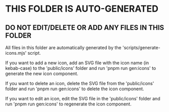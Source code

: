 # THIS FOLDER IS AUTO-GENERATED

## DO NOT EDIT/DELETE OR ADD ANY FILES IN THIS FOLDER

All files in this folder are automatically generated by the
'scripts/generate-icons.mjs' script.

If you want to add a new icon, add an SVG file with the icon name (in kebab-case)
to the 'public/icons' folder and run 'pnpm run gen:icons' to generate the new
icon component.

If you want to delete an icon, delete the SVG file from the 'public/icons' folder
and run 'pnpm run gen:icons' to delete the icon component.

If you want to edit an icon, edit the SVG file in the 'public/icons' folder and
run 'pnpm run gen:icons' to regenerate the icon component.
